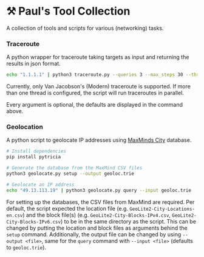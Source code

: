 # ⚒️ Paul's Tool Collection

A collection of tools and scripts for various (networking) tasks.

### Traceroute
A python wrapper for traceroute taking targets as input and returning the results in json format.

```bash
echo "1.1.1.1" | python3 traceroute.py --queries 3 --max_steps 30 --threads 1 --protocol TCP
```

Currently, only Van Jacobson's (Modern) traceroute is supported.
If more than one thread is configured, the script will run traceroutes in parallel.

Every argument is optional, the defaults are displayed in the command above.

### Geolocation

A python script to geolocate IP addresses using [MaxMinds City](https://dev.maxmind.com/geoip/docs/databases/city-and-country/) database.

```bash
# Install dependencies
pip install pytricia

# Generate the database from the MaxMind CSV files
python3 geolocate.py setup --output geoloc.trie

# Geolocate an IP address
echo "49.13.113.19" | python3 geolocate.py query --input geoloc.trie
```

For setting up the databases, the CSV files from MaxMind are required. Per default, the script expected the location file (e.g. `GeoLite2-City-Locations-en.csv`) and the block file(s) (e.g. `GeoLite2-City-Blocks-IPv4.csv`, `GeoLite2-City-Blocks-IPv6.csv`) to be in the same directory as the script.
This can be changed by putting the location and block files as arguments behind the `setup` command.
Additionally, the output file can be changed by using `--output <file>`, same for the `query` command with `--input <file>` (defaults to `geoloc.trie`).